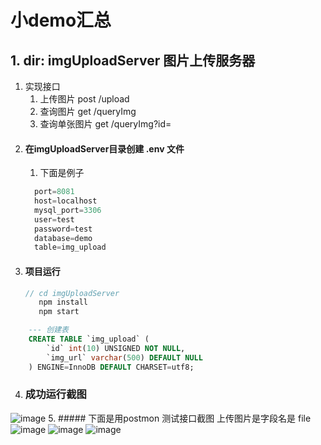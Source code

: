# 小demo汇总
## 1. dir: imgUploadServer 图片上传服务器
  1. 实现接口
        1. 上传图片 post /upload
        2. 查询图片 get /queryImg
        3. 查询单张图片 get /queryImg?id=
  2. #### 在imgUploadServer目录创建 .env 文件 
        1. 下面是例子 
        ```javascript
          port=8081  
          host=localhost
          mysql_port=3306
          user=test
          password=test
          database=demo
          table=img_upload
  3. #### 项目运行
     ```javascript
     // cd imgUploadServer 
        npm install
        npm start
```sql
    --- 创建表
    CREATE TABLE `img_upload` (
        `id` int(10) UNSIGNED NOT NULL,
        `img_url` varchar(500) DEFAULT NULL
    ) ENGINE=InnoDB DEFAULT CHARSET=utf8;
```
   4. ### 成功运行截图
![image](https://github.com/baldAndStupid/totalDemo/blob/main/img/Snipaste_2021-04-11_15-39-44.png)
   5. ##### 下面是用postmon 测试接口截图 上传图片是字段名是 file
![image](https://github.com/baldAndStupid/totalDemo/blob/main/img/Snipaste_2021-04-11_15-11-30.png)
![image](https://github.com/baldAndStupid/totalDemo/blob/main/img/Snipaste_2021-04-11_15-11-54.png)
![image](https://github.com/baldAndStupid/totalDemo/blob/main/img/Snipaste_2021-04-11_15-12-10.png)